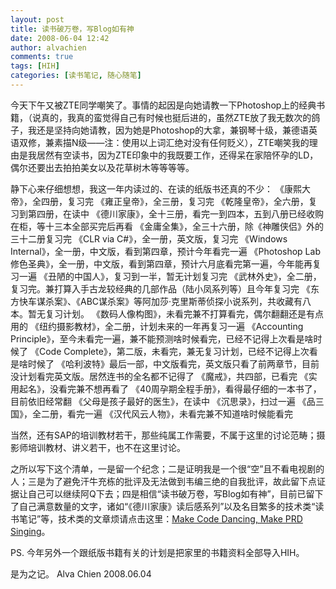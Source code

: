 ```yaml
---
layout: post
title: 读书破万卷，写Blog如有神
date: 2008-06-04 12:42
author: alvachien
comments: true
tags: [HIH]
categories: [读书笔记, 随心随笔]
---
```


今天下午又被ZTE同学嘲笑了。事情的起因是向她请教一下Photoshop上的经典书籍，（说真的，我真的蛮觉得自己有时候也挺后进的，虽然ZTE放了我无数次的鸽子，我还是坚持向她请教，因为她是Photoshop的大拿，兼钢琴十级，兼德语英语双修，兼素描N级——注：使用以上词汇绝对没有任何贬义），ZTE嘲笑我的理由是我居然有空读书，因为ZTE印象中的我既要工作，还得呆在家陪怀孕的LD，偶尔还要出去拍拍美女以及花草树木等等等等。

静下心来仔细想想，我这一年内读过的、在读的纸版书还真的不少：
《康熙大帝》，全四册，复习完
《雍正皇帝》，全三册，复习完
《乾隆皇帝》，全六册，复习到第四册，在读中
《德川家康》，全十三册，看完一到四本，五到八册已经收购在柜，等十三本全部买完后再看
《金庸全集》，全三十六册，除《神雕侠侣》外的三十二册复习完
《CLR via C#》，全一册，英文版，复习完
《Windows Internal》，全一册，中文版，看到第四章，预计今年看完一遍
《Photoshop Lab 修色圣典》，全一册，中文版，看到第四章，预计六月底看完第一遍，今年能再复习一遍
《丑陋的中国人》，复习到一半，暂无计划复习完
《武林外史》，全二册，复习完。兼打算入手古龙较经典的几部作品（陆小凤系列等）且今年复习完
《东方快车谋杀案》、《ABC谋杀案》等阿加莎·克里斯蒂侦探小说系列，共收藏有八本。暂无复习计划。
《数码人像构图》，未看完兼不打算看完，偶尔翻翻还是有点用的
《纽约摄影教材》，全二册，计划未来的一年再复习一遍
《Accounting Principle》，至今未看完一遍，兼不能预测啥时候看完，已经不记得上次看是啥时候了
《Code Complete》，第二版，未看完，兼无复习计划，已经不记得上次看是啥时候了
《哈利波特》最后一部，中文版看完，英文版只看了前两章节，目前没计划看完英文版。居然连书的全名都不记得了
《魔戒》，共四部，已看完
《实用起名》，没看完兼不想再看了
《40周孕期全程手册》，看得最仔细的一本书了，目前依旧经常翻
《父母是孩子最好的医生》，在读中
《沉思录》，扫过一遍
《品三国》，全二册，看完一遍
《汉代风云人物》，未看完兼不知道啥时候能看完

当然，还有SAP的培训教材若干，那些纯属工作需要，不属于这里的讨论范畴；摄影师培训教材、讲义若干，也不在这里讨论。

之所以写下这个清单，一是留一个纪念；二是证明我是一个很“空”且不看电视剧的人；三是为了避免汗牛充栋的批评及无法做到韦编三绝的自我批评，故此留下点证据让自己可以继续阿Q下去；四是相信“读书破万卷，写Blog如有神”，目前已留下了自己满意数量的文字，诸如“《德川家康》读后感系列”以及名目繁多的技术类“读书笔记”等，技术类的文章烦请点击这里：<a href="http://blog.csdn.net/alvachien" target="_blank">Make Code Dancing, Make PRD Singing</a>。

PS. 今年另外一个跟纸版书籍有关的计划是把家里的书籍资料全部导入HIH。

是为之记。
Alva Chien
2008.06.04
